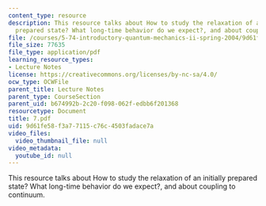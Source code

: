 ```yaml
---
content_type: resource
description: This resource talks about How to study the relaxation of an initially
  prepared state? What long-time behavior do we expect?, and about coupling to continuum.
file: /courses/5-74-introductory-quantum-mechanics-ii-spring-2004/9d61fe58f3a77115c76c4503fadace7a_7.pdf
file_size: 77635
file_type: application/pdf
learning_resource_types:
- Lecture Notes
license: https://creativecommons.org/licenses/by-nc-sa/4.0/
ocw_type: OCWFile
parent_title: Lecture Notes
parent_type: CourseSection
parent_uid: b674992b-2c20-f098-062f-edbb6f201368
resourcetype: Document
title: 7.pdf
uid: 9d61fe58-f3a7-7115-c76c-4503fadace7a
video_files:
  video_thumbnail_file: null
video_metadata:
  youtube_id: null
---
```

This resource talks about How to study the relaxation of an initially prepared state? What long-time behavior do we expect?, and about coupling to continuum.
